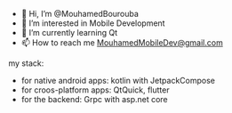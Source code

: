 - 👋 Hi, I’m @MouhamedBourouba
- 👀 I’m interested in Mobile Development
- 🌱 I’m currently learning Qt
- 📫 How to reach me MouhamedMobileDev@gmail.com

my stack:
<ul>
  <li>for native android apps: kotlin with JetpackCompose</li>
  <li>for croos-platform apps: QtQuick, flutter</li>
  <li>for the backend: Grpc with asp.net core</li>
</ul>


<!---
MouhamedBourouba/MouhamedBourouba is a ✨ special ✨ repository because its `README.md` (this file) appears on your GitHub profile.
You can click the Preview link to take a look at your changes.
--->
